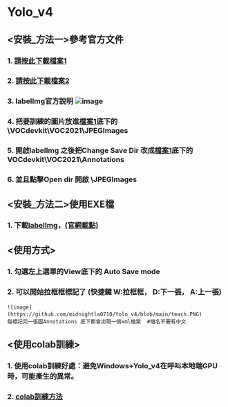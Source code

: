 # Yolo_v4


## <安裝_方法一>參考官方文件

### 1. [請按此下載檔案1](https://github.com/midnightla0710/Yolo_v4/blob/main/train.rar)
### 2. [請按此下載檔案2](https://github.com/tzutalin/labelImg)
### 3. labelImg官方說明 ![image](https://github.com/midnightla0710/Yolo_v4/blob/main/Windows%E6%88%96Windows%2BAnaconda.png)
### 4. 把要訓練的圖片放進[檔案1](https://github.com/midnightla0710/Yolo_v4/blob/main/train.rar)底下的\VOCdevkit\VOC2021\JPEGImages
### 5. 開啟labelImg 之後把Change Save Dir 改成[檔案1](https://github.com/a13140120a/yolo_v4/blob/main/train.rar)底下的VOCdevkit\VOC2021\Annotations
### 6. 並且點擊Open dir 開啟 \JPEGImages


## <安裝_方法二>使用EXE檔

### 1. 下載[labelImg](https://github.com/midnightla0710/Yolo_v4/blob/main/windows_v1.8.1.rar)，[(官網載點)](https://tzutalin.github.io/labelImg/)


## <使用方式>

### 1. 勾選左上選單的View底下的 Auto Save mode
### 2. 可以開始拉框框標記了 (快捷鍵 W:拉框框， D:下一張， A:上一張)
    ![image](https://github.com/midnightla0710/Yolo_v4/blob/main/teach.PNG)
    每標記完一張圖Annotations 底下都會出現一個xml檔案  #檔名不要有中文


## <使用colab訓練>

### 1.  使用colab訓練好處：避免Windows+Yolo_v4在呼叫本地端GPU時，可能產生的異常。
### 2.  [colab訓練方法](https://github.com/midnightla0710/Yolo_v4/blob/main/colab_yolov4.ipynb)
